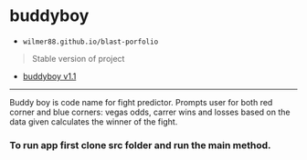 # buddyboy
* `wilmer88.github.io/blast-porfolio`
> Stable version of project

 - [buddyboy v1.1](https://github.com/wilmer88/buddyboy/tags)
---

Buddy boy is code name for fight predictor. Prompts user for both red corner and blue corners: vegas odds, carrer wins and losses based on the data given calculates the winner of the fight.  

### To run app first clone src folder and run the main method.  
